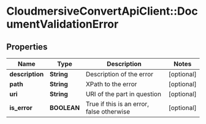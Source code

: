 # CloudmersiveConvertApiClient::DocumentValidationError

## Properties
Name | Type | Description | Notes
------------ | ------------- | ------------- | -------------
**description** | **String** | Description of the error | [optional] 
**path** | **String** | XPath to the error | [optional] 
**uri** | **String** | URI of the part in question | [optional] 
**is_error** | **BOOLEAN** | True if this is an error, false otherwise | [optional] 


